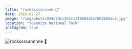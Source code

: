 ```yaml
---
title: "rockssssannnne 🎺"
date: 2016-02-27
image: "/img/photo/944d7dcc267c11f9b0410af808b92ac2.jpg"
location: "Yosemite National Park"
instagram: true
---
```


![rockssssannnne 🎺](/img/photo/944d7dcc267c11f9b0410af808b92ac2.jpg)
